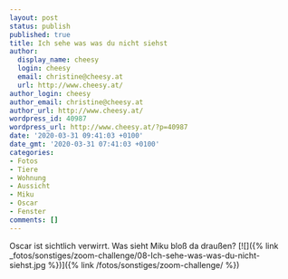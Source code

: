 ```yaml
---
layout: post
status: publish
published: true
title: Ich sehe was was du nicht siehst
author:
  display_name: cheesy
  login: cheesy
  email: christine@cheesy.at
  url: http://www.cheesy.at/
author_login: cheesy
author_email: christine@cheesy.at
author_url: http://www.cheesy.at/
wordpress_id: 40987
wordpress_url: http://www.cheesy.at/?p=40987
date: '2020-03-31 09:41:03 +0100'
date_gmt: '2020-03-31 07:41:03 +0100'
categories:
- Fotos
- Tiere
- Wohnung
- Aussicht
- Miku
- Oscar
- Fenster
comments: []
---
```

Oscar ist sichtlich verwirrt. Was sieht Miku bloß da draußen?
[![]({% link _fotos/sonstiges/zoom-challenge/08-Ich-sehe-was-was-du-nicht-siehst.jpg %})]({% link /fotos/sonstiges/zoom-challenge/ %})
